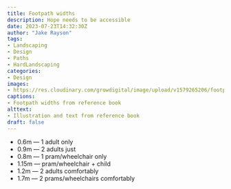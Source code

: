 ```yaml
---
title: Footpath widths
description: Hope needs to be accessible
date: 2023-07-23T14:32:30Z
author: "Jake Rayson"
tags: 
- Landscaping
- Design
- Paths
- HardLandscaping
categories:
- Design
images: 
- https://res.cloudinary.com/growdigital/image/upload/v1579265206/footpaths-regs-D0C452CF.jpg
captions:
- Footpath widths from reference book
alttext:
- Illustration and text from reference book
draft: false
---
```


* 0.6m — 1 adult only
* 0.9m — 2 adults just
* 0.8m — 1 pram/wheelchair only
* 1.15m — pram/wheelchair + child
* 1.2m — 2 adults comfortably
* 1.7m — 2 prams/wheelchairs comfortably
